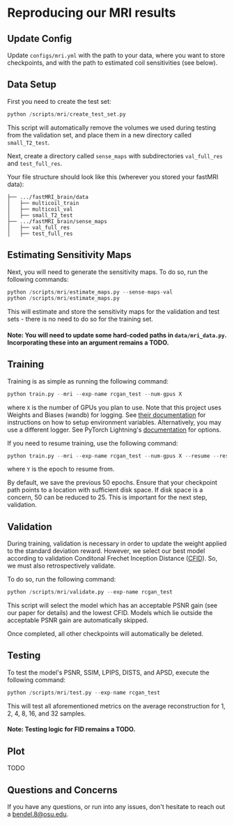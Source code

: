 # Reproducing our MRI results
## Update Config
Update ```configs/mri.yml``` with the path to your data, where you want to store checkpoints, and with the path
to estimated coil sensitivities (see below).

## Data Setup
First you need to create the test set:
```python
python /scripts/mri/create_test_set.py
```
This script will automatically remove the volumes we used during testing from
the validation set, and place them in a new directory called ```small_T2_test```.

Next, create a directory called ```sense_maps``` with subdirectories ```val_full_res``` and ```test_full_res```.

Your file structure should
look like this (wherever you stored your fastMRI data):
```
├── .../fastMRI_brain/data
│   ├── multicoil_train
│   ├── multicoil_val
│   ├── small_T2_test
├── .../fastMRI_brain/sense_maps
│   ├── val_full_res
│   ├── test_full_res
```

## Estimating Sensitivity Maps
Next, you will need to generate the sensitivity maps. To do so, run the following commands:
```python
python /scripts/mri/estimate_maps.py --sense-maps-val
python /scripts/mri/estimate_maps.py
```
This will estimate and store the sensitivity maps for the validation and test sets - there is no
need to do so for the training set.

#### Note: You will need to update some hard-coded paths in ```data/mri_data.py```. Incorporating these into an argument remains a TODO.

## Training
Training is as simple as running the following command:
```python
python train.py --mri --exp-name rcgan_test --num-gpus X
```
where ```X``` is the number of GPUs you plan to use. Note that this project uses Weights and Biases (wandb) for logging.
See [their documentation](https://docs.wandb.ai/quickstart) for instructions on how to setup environment variables.
Alternatively, you may use a different logger. See PyTorch Lightning's [documentation](https://lightning.ai/docs/pytorch/stable/extensions/logging.html) for options.

If you need to resume training, use the following command:
```python
python train.py --mri --exp-name rcgan_test --num-gpus X --resume --resume-epoch Y
```
where ```Y``` is the epoch to resume from.

By default, we save the previous 50 epochs. Ensure that your checkpoint path points to a location with sufficient disk space.
If disk space is a concern, 50 can be reduced to 25.
This is important for the next step, validation.

## Validation
During training, validation is necessary in order to update the weight applied to
the standard deviation reward. However, we select our best model according to validation
Conditonal Frechet Inception Distance ([CFID](https://arxiv.org/abs/2103.11521)). So, we must also retrospectively validate.

To do so, run the following command:
```python
python /scripts/mri/validate.py --exp-name rcgan_test
```
This script will select the model which has an acceptable PSNR gain (see our paper for details)
and the lowest CFID. Models which lie outside the acceptable PSNR gain are automatically
skipped. 

Once completed, all other checkpoints will automatically be deleted.

## Testing
To test the model's PSNR, SSIM, LPIPS, DISTS, and APSD, execute the following command:
```python
python /scripts/mri/test.py --exp-name rcgan_test
```
This will test all aforementioned metrics on the average reconstruction for 1, 2, 4, 8, 16, and 32 samples.

#### Note: Testing logic for FID remains a TODO.

## Plot
TODO

## Questions and Concerns
If you have any questions, or run into any issues, don't hesitate to reach out a bendel.8@osu.edu.